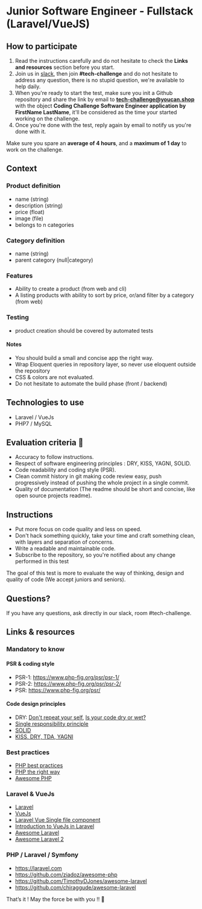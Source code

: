 # Junior Software Engineer - Fullstack (Laravel/VueJS)

## How to participate

1. Read the instructions carefully and do not hesitate to check the **Links and resources** section before you start.
2. Join us in [slack](https://join.slack.com/t/next-media-team/shared_invite/enQtMzM0MjIzNjkyNDUxLTI5ZjhhNTkxZTZiYzdkODIyMDkyZWIyNjFlZTE5MmQzMjNkNzZkOTdmMjcyY2Q1NTZlN2E2NTBkYjk1MGU3Mjk), then join **#tech-challenge** and do not hesitate to address any question, there is no stupid question, we're available to help daily. 
3. When you're ready to start the test, make sure you init a Github repository and share the link by email to **tech-challenge@youcan.shop** with the object **Coding Challenge Software Engineer application by FirstName LastName**, it'll be considered as the time your started working on the challenge.
4. Once you're done with the test, reply again by email to notify us you're done with it. 

Make sure you spare an **average of 4 hours**, and a **maximum of 1 day** to work on the challenge.

## Context

### Product definition
- name (string) 
- description (string)
- price (float)
- image (file)
- belongs to n categories

### Category definition
- name (string)
- parent category (null|category)

### Features
- Ability to create a product (from web and cli)
- A listing products with ability to sort by price, or/and filter by a category (from web) 

### Testing
- product creation should be covered by automated tests

#### Notes
- You should build a small and concise app the right way.
- Wrap Eloquent queries in repository layer, so never use eloquent outside the repository     
- CSS & colors are not evaluated.
- Do not hesitate to automate the build phase (front / backend)
 
## Technologies to use
 
- Laravel / VueJs
- PHP7 / MySQL       

## Evaluation criteria 🚨
- Accuracy to follow instructions.
- Respect of software engineering principles : DRY, KISS, YAGNI, SOLID.
- Code readability and coding style (PSR).
- Clean commit history in git making code review easy, push progressively instead of pushing the whole project in a single commit.
- Quality of documentation (The readme should be short and concise, like open source projects readme).


## Instructions
- Put more focus on code quality and less on speed. 
- Don't hack something quickly, take your time and craft something clean, with layers and separation of concerns.
- Write a readable and maintainable code.
- Subscribe to the repository, so you're notified about any change performed in this test

The goal of this test is more to evaluate the way of thinking, design and quality of code (We accept juniors and seniors). 

## Questions?

If you have any questions, ask directly in our slack, room #tech-challenge.  

## Links & resources

### Mandatory to know

#### PSR & coding style
- PSR-1: https://www.php-fig.org/psr/psr-1/
- PSR-2: https://www.php-fig.org/psr/psr-2/
- PSR: https://www.php-fig.org/psr/

#### Code design principles
- DRY: [Don't repeat your self](https://deviq.com/don-t-repeat-yourself/), [Is your code dry or wet?](https://www.softwareyoga.com/is-your-code-dry-or-wet/)
- [Single responsibility principle](https://deviq.com/single-responsibility-principle/)
- [SOLID](https://deviq.com/solid/)   
- [KISS, DRY, TDA, YAGNI](https://medium.com/@derodu/design-patterns-kiss-dry-tda-yagni-soc-828c112b89ee)

### Best practices

- [PHP best practices](https://phpbestpractices.org/)
- [PHP the right way](https://phptherightway.com/)
- [Awesome PHP](https://github.com/ziadoz/awesome-php)

### Laravel & VueJs

- [Laravel](https://laravel.com)
- [VueJs](https://vuejs.org/v2/guide/)
- [Laravel Vue Single file component](https://medium.com/plint-sites/javascript-in-laravel-vue-single-file-components-69be12033d98)
- [Introduction to VueJs in Laravel](https://medium.com/justlaravel/introduction-to-vue-js-in-laravel-e8757174e58e)
- [Awesome Laravel](https://github.com/TimothyDJones/awesome-laravel)
- [Awesome Laravel 2](https://github.com/chiraggude/awesome-laravel)


### PHP / Laravel / Symfony
- https://laravel.com
- https://github.com/ziadoz/awesome-php
- https://github.com/TimothyDJones/awesome-laravel
- https://github.com/chiraggude/awesome-laravel


That’s it ! May the force be with you !! 🖖 
